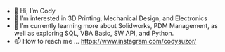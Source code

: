 - 👋 Hi, I’m Cody
- 👀 I’m interested in 3D Printing, Mechanical Design, and Electronics
- 🌱 I’m currently learning more about Solidworks, PDM Management, as well as exploring SQL, VBA Basic, SW API, and Python.
- 📫 How to reach me ... https://www.instagram.com/codysuzor/

<!---
codysooz/codysooz is a ✨ special ✨ repository because its `README.md` (this file) appears on your GitHub profile.
You can click the Preview link to take a look at your changes.
--->

